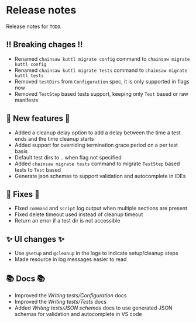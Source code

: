 # Release notes

Release notes for `TODO`.

<!--
## ⭐ Examples ⭐

## ⛵ Tutorials ⛵

## 🎸 Misc 🎸
-->

## ‼️ Breaking chages ‼️

- Renamed `chainsaw kuttl migrate config` command to  `chainsaw migrate kuttl config`
- Renamed `chainsaw kuttl migrate tests` command to  `chainsaw migrate kuttl tests`
- Removed `testDirs` from `Configuration` spec, it is only supported in flags now
- Removed `TestStep` based tests support, keeping only `Test` based or raw manifests

## 💫 New features 💫

- Added a cleanup delay option to add a delay between the time a test ends and the time cleanup starts
- Added support for overriding termination grace period on a per test basis
- Default test dirs to `.` when flag not specified
- Added `chainsaw migrate tests` command to migrate `TestStep` based tests to `Test` based
- Generate json schemas to support validation and autocomplete in IDEs

## 🔧 Fixes 🔧

- Fixed `command` and `script` log output when multiple sections are present
- Fixed delete timeout used instead of cleanup timeout
- Return an error if a test dir is not accessible

## ✨ UI changes ✨

- Use `@setup` and `@cleanup` in the logs to indicate setup/cleanup steps
- Made resource in log messages easier to read

## 📚 Docs 📚

- Improved the *Writing tests/Configuration* docs
- Improved the *Writing tests/Tests* docs
- Added *Writing tests/JSON schemas* docs to use generated JSON schemas for validation and autocomplete in VS code
